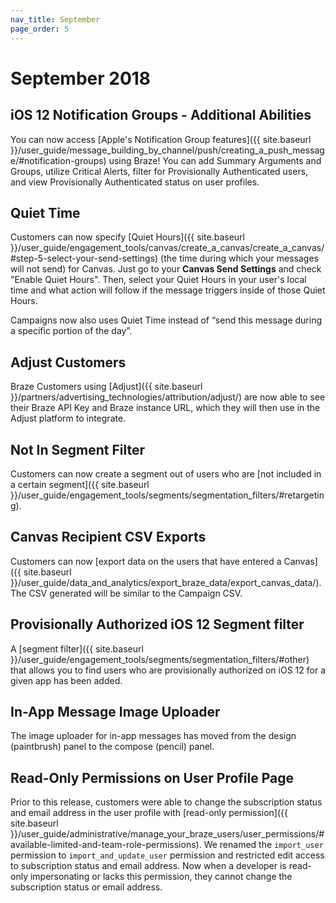 ```yaml
---
nav_title: September
page_order: 5
---
```

# September 2018

## iOS 12 Notification Groups - Additional Abilities
You can now access [Apple's Notification Group features]({{ site.baseurl }}/user_guide/message_building_by_channel/push/creating_a_push_message/#notification-groups) using Braze! You can add Summary Arguments and Groups, utilize Critical Alerts, filter for Provisionally Authenticated users, and view Provisionally Authenticated status on user profiles.

## Quiet Time

Customers can now specify [Quiet Hours]({{ site.baseurl }}/user_guide/engagement_tools/canvas/create_a_canvas/create_a_canvas/#step-5-select-your-send-settings) (the time during which your messages will not send) for Canvas. Just go to your __Canvas Send Settings__ and check "Enable Quiet Hours". Then, select your Quiet Hours in your user's local time and what action will follow if the message triggers inside of those Quiet Hours.

Campaigns now also uses Quiet Time instead of “send this message during a specific portion of the day”.

## Adjust Customers

Braze Customers using [Adjust]({{ site.baseurl }}/partners/advertising_technologies/attribution/adjust/) are now able to see their Braze API Key and Braze instance URL, which they will then use in the Adjust platform to integrate.

## Not In Segment Filter

Customers can now create a segment out of users who are [not included in a certain segment]({{ site.baseurl }}/user_guide/engagement_tools/segments/segmentation_filters/#retargeting).

## Canvas Recipient CSV Exports

Customers can now [export data on the users that have entered a Canvas]({{ site.baseurl }}/user_guide/data_and_analytics/export_braze_data/export_canvas_data/). The CSV generated will be similar to the Campaign CSV.

## Provisionally Authorized iOS 12 Segment filter
A [segment filter]({{ site.baseurl }}/user_guide/engagement_tools/segments/segmentation_filters/#other) that allows you to find users who are provisionally authorized on iOS 12 for a given app has been added.

## In-App Message Image Uploader
The image uploader for in-app messages has moved from the design (paintbrush) panel to the compose (pencil) panel.

## Read-Only Permissions on User Profile Page
Prior to this release, customers were able to change the subscription status and email address in the user profile with [read-only permission]({{ site.baseurl }}/user_guide/administrative/manage_your_braze_users/user_permissions/#available-limited-and-team-role-permissions). We renamed the `import_user` permission to `import_and_update_user` permission and restricted edit access to subscription status and email address. Now when a developer is read-only impersonating or lacks this permission, they cannot change the subscription status or email address.
